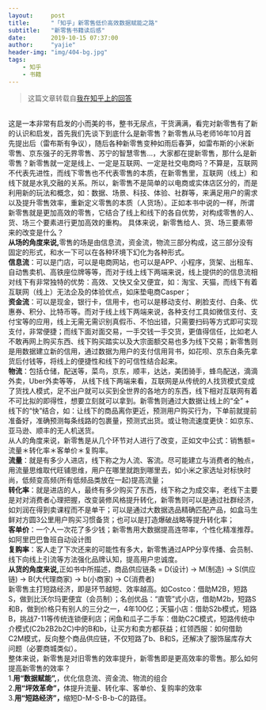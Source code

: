 ```yaml
---
layout:     post
title:      "「知乎」新零售低价高效数据赋能之路"
subtitle:   "新零售书籍读后感"
date:       2019-10-15 07:37:00
author:     "yajie"
header-img: "img/404-bg.jpg"
tags:
    - 知乎
    - 书籍
---
```


> 这篇文章转载自[我在知乎上的回答](https://zhuanlan.zhihu.com/p/86693299)


  <br>这是一本非常有启发的小而美的书，整书无尿点，干货满满，看完对新零售有了新的认识和启发，首先我们先谈下到底什么是新零售？新零售从马老师16年10月首先提出后（雷布斯有争议），随后各种新零售变种如雨后春笋，如雷布斯的小米新零售、京东强子的无界零售、苏宁的智慧零售…，大家都在提新零售，那什么是新零售？新零售就一定是线上、一定是互联网、一定是社交电商吗？不算是，互联网不代表先进性，而线下零售也不代表零售的本质，在新零售里，互联网（线上）和线下就是水乳交融的关系。所以，新零售不是简单的以电商或实体店区分的，而是利用新的玩法和概念，如：数据、场景、科技、体验、社群等，来满足用户的需求以及提升零售效率，重新定义零售的本质（人货场）。正如本书中说的一样，所谓新零售就是更加高效的零售，它结合了线上和线下的各自优势，对构成零售的人、货、场三个要素进行更加高效的重构。
具体来说，新零售给人、货、场三要素带来的改变是什么？
  <br><b>从场的角度来说,</b>零售的场是由信息流，资金流，物流三部分构成，这三部分没有固定的形式，和水一下可以在各种环境下幻化为各种形式。
  <br> <b>信息流</b>：可以是门店，可以是电商网站，也可以是APP、小程序，货架、出租车、自动售卖机、高铁座位牌等等，而对于线上线下两端来说，线上提供的的信息流相对线下有非常独特的优势：高效、又快又全又便宜，如：淘宝、天猫，而线下有着互联网（线上）无法企及的体验优点，如床垫电商Casper； 
  <br><b>资金流</b>：可以是现金，银行卡，信用卡，也可以是移动支付、刷脸支付、白条、优惠券、积分、比特币等。而对于线上线下两端来说，各种支付工具如微信支付、支付宝等的应用，线上无需无需识别真假币、不怕出错，只需要扫码等方式即可实现支付，非常便捷；而线下面对面交易，一手交钱一手交货，更值得信任，比如老人不敢再网上购买东西、线下购买踏实以及大宗面额交易也多为线下交易；新零售则是用数据建立新的信用，通过数据为用户的支付信用背书，如花呗、京东白条先拿货后付钱等，将线上的便捷性和线下的可信性结合起来。
  <br><b>物流</b>：包括仓储，配送等，菜鸟，京东，顺丰，达达，美团骑手，蜂鸟配送，滴滴外卖，Uber外卖等等， 从线下线下两端来看，互联网是从传统的人找货模式变成了货找人模式，足不出户就可以买到全世界的各地方的东西，线下相对互联网有着不可比拟的即得性，想要立刻就可以拿到。新零售则通过大数据让线上的“全” + 线下的“快”结合，如：让线下的商品离你更近，预测用户购买行为，下单前就提前准备好，准确预测每条线路的包裹量，预测式出货。或让物流速度更快：如京东、亚马逊、顺丰的无人机送货。
  <br>从人的角度来说</b>，新零售是从几个环节对人进行了改变，正如文中公式：销售额=流量＊转化率＊客单价＊复购率。
  <br><b>流量</b>：就是有多少人进店，线下称之为人流、客流。尽可能建立与消费者的触点，用流量思维取代旺铺思维，用户在哪里就跑到哪里去，如小米之家选址对标快时尚，低频变高频(所有低频品类放在一起)提高流量； 
  <br><b>转化率</b>：就是进店的人，最终有多少购买了东西，线下称之为成交率，老线下主要是对对消费者心理把握，改变装修风格提升转化，新零售则可以是通过社群经济，如刘润在得到卖课程而不是单干；可以是通过大数据选品精确匹配产品，如盒马生鲜对方圆3公里用户购买习惯备货；也可以是打造爆破战略等提升转化率；
  <br><b>客单价</b>：一个人一次花了多少钱；新零售用大数据提高连带率，个性化精准推荐。如阿里巴巴鲁班自动设计图
  <br><b>复购率</b>：客人走了下次还来的可能性有多大，新零售通过APP分享传播、会员制、线下向线上引流等方法强化品牌认知，提高用户忠诚度。 
  <br><b>从货的角度来说,</b>正如书中所描述，商品供应链条 = D(设计) -> M(制造) -> S(供应链) -> B(大代理商家) -> b(小商家) -> C(消费者)
  <br>新零售主打短路经济，即是环节越短、效率越高。如Costco：借助M2B，短路S，做到比沃尔玛更便宜（会员制）；名创优品：“直管”式小店，借助M2b，短路S和B，做到价格只有别人的三分之一，4年100亿；天猫小店：借助S2b模式，短路B，挑战7-11等传统连锁便利店；闲鱼和瓜子二手车：借助C2C模式，短路传统中介模式(C2b2B2b2C)中的B和b，让买方和卖方都获益；红领西服：如何借助C2M模式，反向整个商品供应链，不仅短路了b、B和S，还解决了服饰届库存大问题（必要商城类似）。
  <br>整体来说，新零售是对旧零售的效率提升，新零售即是更高效率的零售。那么如何提高新零售的效率？
  <br>1.<b>用“数据赋能”,</b>，优化信息流、资金流、物流的组合
  <br>2.<b>用“坪效革命”，</b>体提升流量、转化率、客单价、复购率的效率
  <br>3.<b>用“短路经济”，</b>缩短D-M-S-B-b-C的路径。
